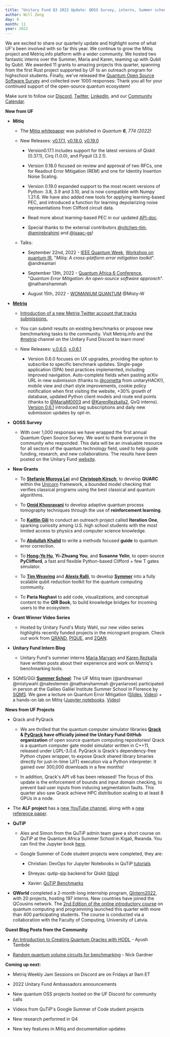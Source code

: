 ```yaml
---
title: "Unitary Fund Q3 2022 Update: QOSS Survey, interns, Summer school and 7 new projects!"
author: Will Zeng
day: 9
month: 11
year: 2022
---
```


We are excited to share our quarterly update and highlight some of what
UF's been involved with so far this year. We continue to grow the Mitiq
project and Metriq.info platform with a wider community. We hosted two
fantastic interns over the Summer, Maria and Karen, teaming up with
Qubit by Qubit. We awarded 11 grants to amazing projects this quarter,
spanning from the first Rust project supported by UF to an outreach
program for highschool students. Finally, we've released the [Quantum
Open Source Software
Survey](https://unitary.fund/posts/2022_survey_results.html) and
collected over 1000 responses: Thank you all for your continued support
of the open-source quantum ecosystem!

Make sure to follow our
[Discord](https://discord.com/invite/JqVGmpkP96),
[Twitter](https://twitter.com/unitaryfund), [LinkedIn](https://www.linkedin.com/company/unitary-fund/),
and our [Community
Calendar](https://calendar.google.com/calendar/u/0/embed?src=c_mgqdq6hj2isi4d6h467kfqvg60@group.calendar.google.com).

**New from UF**

-   **Mitiq**

    -   The [Mitiq whitepaper](https://quantum-journal.org/papers/q-2022-08-11-774/)
       was published in *Quantum **6**, 774 (2022)*

    -   New Releases:
       [v0.17.1](https://github.com/unitaryfund/mitiq/releases/tag/v0.17.1),
       [v0.18.0](https://github.com/unitaryfund/mitiq/releases/tag/v0.18.0),
       [v0.19.0](https://github.com/unitaryfund/mitiq/releases/tag/v0.19.0)

        -   Version0.17.1 includes support for the latest versions of
           Qiskit (0.37.1), Cirq (1.0.0), and Pyquil (3.2.1).

        -   Version 0.18.0 focused on review and approval of two RFCs,
           one for Readout Error Mitigation (REM) and one for
           Identity Insertion Noise Scaling.

        -   Version 0.19.0 expanded support to the most recent versions
           of Python: 3.8, 3.9 and 3.10, and is now compatible with
           Numpy 1.21.6. We have also added new tools for applying
           learning-based PEC, and introduced a function for learning
           depolarizing noise representations from Clifford circuit
           data.

        -   Read more about learning-based PEC in our updated
           [API-doc](https://mitiq.readthedocs.io/en/latest/apidoc.html#module-mitiq.pec.representations.biased_noise).

        -   Special thanks to the external contributors
           [\@yitchen-tim](https://github.com/yitchen-tim),
           [\@amirebrahimi](https://github.com/amirebrahimi) and
           [\@isaac-gs](https://github.com/isaac-gs)!

    -   Talks:

        -   September 22nd, 2022 - [IEEE Quantum
           Week](https://qce.quantum.ieee.org/2022/), [Workshop on
           quantum
           IR](https://qce.quantum.ieee.org/2022/workshops-program/#alexandermccaskey),
           \"*Mitiq: A cross-platform error mitigation toolkit*\".
           \@andreamari

        -   September 13th, 2022 - [Quantum Africa 6
           Conference](https://qa.eaifr.org/), \"*Quantum Error
           Mitigation: An open-source software approach*\".
           \@nathanshammah

        -   August 15th, 2022 - [WOMANIUM
           QUANTUM](https://www.youtube.com/watch?v=3LAHjmSuyO8&list=PL-VMs2BCTI_lklMMfY4iMdETT19rgZe5o)
           \@Misty-W

-   [**Metriq**](https://metriq.info/)

    -   [Introduction of a new Metriq Twitter account that tracks submissions.](https://twitter.com/MetriqInfo)

    -   You can submit results on existing benchmarks or propose new
       benchmarking tasks to the community. Visit Metriq.info and the
       [\#metriq](https://discord.com/channels/764231928676089909/818208195612639304)
       channel on the Unitary Fund Discord to learn more!

    -   New Releases:
       [v.0.6.0](https://github.com/unitaryfund/metriq-app/releases/tag/v0.6.0),
       [v.0.6.1](https://github.com/unitaryfund/metriq-app/releases/tag/v0.6.1)

        -   Version 0.6.0 focuses on UX upgrades, providing the option to
           subscribe to specific benchmark updates. Single-page
           application (SPA) best practices implemented, including
           improved navigation. Auto-complete fields when pasting
           arXiv URL in new submission (thanks to
           [\@cometta](https://github.com/cometta) from
           unitaryHACK!), mobile view and chart style improvements,
           cookie policy notification when first visiting the
           website, +30% growth of database, updated Python client
           models and route end points (thanks to
           [\@MariaM0003](https://github.com/MariaM0003) and
           [\@KarenRezkalla2](https://github.com/KarenRezkalla2), QxQ
           interns). [Version 0.6.1](https://twitter.com/MetriqInfo/status/1572212471074791425)
           introduced tag subscriptions and daily new submission
           updates by opt-in.

-   **QOSS Survey**

    -   With over 1,000 responses we have wrapped the first annual
       Quantum Open Source Survey. We want to thank everyone in the
       community who responded. This data will be an invaluable
       resource for all sectors of the quantum technology field, used
       to help guide funding, research, and new collaborations. The
       results have been posted on the Unitary Fund
       [website](https://unitary.fund/posts/2022_survey_results.html).

-   **New Grants**

    -   To [**Stefanie Muroya
       Lei**](https://twitter.com/SMuroyaLei) and [**Christoph
       Kirsch**](https://twitter.com/christophkirsch), to
       develop **QUARC** within the
       [Unicorn](https://github.com/cksystemsgroup/unicorn)
       framework, a bounded model checking that verifies classical
       programs using the best classical and quantum algorithms.

    -   To [**Omid
       Khosravani**](https://twitter.com/omidkhosravaniq) to
       develop adaptive quantum process tomography techniques through
       the use of **reinforcement learning**.

    -   To **[Kaitlin
       Gili](https://www.linkedin.com/in/kaitlin-gili/)** to
       conduct an outreach project called **Iteration One**, sparking
       curiosity among U.S. high school students with the most
       limited access to physics and computer science knowledge.

    -   To **[Abdullah
       Khalid](https://twitter.com/abdullahkhalids)** to write
       a methods focused **guide** to quantum error correction.

    -   To [**Hong-Ye Hu**](https://twitter.com/hongyehu1),
       **Yi-Zhuang You**, and **Susanne Yelin**, to open-source
       **PyClifford**, a fast and flexible Python-based Clifford +
       few T gates simulator.

    -   To [**Tim
       Weaving**](https://www.linkedin.com/in/tim-weaving-61b47912a/)
       and [**Alexis
       Ralli**](https://www.linkedin.com/in/alexis-ralli-293931b0/),
       to develop
       [**Symmer**](https://github.com/UCL-CCS/symmer) into a
       fully scalable qubit reduction toolkit for the quantum
       computing community.

    -   To **Paria Naghavi** to add code, visualizations, and conceptual
       content to the **QIR Book**, to build knowledge bridges for
       incoming users to the ecosystem.

-   **Grant Winner Video Series**

    -   Hosted by Unitary Fund's Misty Wahl, our new video series
       highlights recently funded projects in the microgrant program.
       Check out work from
       [QRAND](https://www.youtube.com/watch?v=LSOCHWSPvUc),
       [PIQUE](https://www.youtube.com/watch?v=wSFmtkS-AP8),
       and
       [2QAN](https://www.youtube.com/watch?v=izzyfFzwypA).

-   **Unitary Fund Intern Blog**

    -   Unitary Fund's summer interns [Maria
       Maryam](https://unitary.fund/posts/intern_maria_maryam_post.html)
       and [Karen
       Rezkalla](https://unitary.fund/posts/2022_karen_intern_post.html)
       have written posts about their experience and work on Metriq's
       benchmarking tools.

-   SQMS/GGI [**Summer
   School**](https://www.ggi.infn.it/showevent.pl?id=436): The
   UF Mitiq team (\@andreamari \@mistywahl \@natestemen
   \@nathanshammah \@ryanlarose) participated in person at the
   Galileo Galilei Institute Summer School in Florence by
   [SQMS](https://sqms.fnal.gov/). We gave a lecture on
   Quantum Error Mitigation
   ([Slides](https://www.ggi.infn.it/talkfiles/slides/slides6070.pdf),
   [Video](https://www.youtube.com/watch?v=57T29hewkok&list=PL1CFLtxeIrQoQFWjMgSAE_dkrCNT8pA6f&index=1)) +
   a hands-on lab on Mitiq ([Jupyter
   notebooks](https://www.ggi.infn.it/talkfiles/bonuses/bonus6073.zip).
   [Video](https://www.youtube.com/watch?v=rrDWm1dDdNk&list=PL1CFLtxeIrQoQFWjMgSAE_dkrCNT8pA6f&index=13))

**News from UF Projects**

-   Qrack and PyQrack

    -   We are thrilled that the quantum computer simulator libraries
       **[Qrack](https://github.com/unitaryfund/qrack/) &
       [PyQrack](https://github.com/unitaryfund/pyqrack/) have
       officially joined the Unitary Fund GitHub organization** of
       open source quantum computing repositories! Qrack is a quantum
       computer gate model simulator written in C++11, released under
       LGPL-3.0.d. PyQrack is Qrack's dependency-free Python ctypes
       wrapper, to expose Qrack shared library binaries directly for
       just-in-time (JIT) execution via a Python interpreter: It
       gained over 300,000 downloads in a few months!

    -   In addition, Qrack's API v8 has been released! The focus of this
       update is the enforcement of bounds and input domain checking,
       to prevent bad user inputs from inducing segmentation faults.
       This quarter also saw Qrack achieve HPC distribution scaling
       to at least 8 GPUs in a node.

-   The **ALF project** has a [new YouTube
   channel](https://gitpages.physik.uni-wuerzburg.de/ALF/ALF_Webpage/news/2022-08-02-youtube_channel/),
   along with a [new reference
   paper](https://gitpages.physik.uni-wuerzburg.de/ALF/ALF_Webpage/news/2022-08-30-new-alf-reference-paper/).

-   **QuTiP**
    -   Alex and Simon from the QuTiP admin team gave a short course on QuTiP at the Quantum Africa Summer School in Kigali, Rwanda. You can find the Jupyter book [here](https://hodgestar.github.io/qutip-asqsqis-2022/intro.html).

    -   Google Summer of Code student projects were completed,
       they are:

        -   Christian: DevOps for Jupyter Notebooks in QuTiP
            [tutorials](https://github.com/qutip/qutip-tutorials)

        -   Shreyas: qutip-qip backend for Qiskit
           ([blog](https://medium.com/@claretgrace0801/concluding-my-gsoc-22-project-c975d6612e5e))

        -   Xavier: [QuTiP
           Benchmarks](https://qutip.org/qutip-benchmark/add.html)

-   **QWorld** completed a 2-month long internship program,
   [QIntern2022](https://qworld.net/qintern-2022/), with 20
   projects, hosting 197 interns. New countries have joined the
   QCousins network. The [2nd Edition of the online introductory
   course](https://qworld.net/qcourse511-2/) on quantum
   computing and programming launched this quarter with more than 400
   participating students. The course is conducted via a
   collaboration with the Faculty of Computing, University of Latvia.

**Guest Blog Posts from the Community**

-   [An Introduction to Creating Quantum Oracles with
   HODL](https://unitary.fund/posts/2022_hodl.html) - Ayush
   Tambde

-   [Random quantum volume circuits for
   benchmarking](https://unitary.fund/posts/2022_quantum_volume_circuits.html) -
   Nick Gardner

**Coming up next:**

-   Metriq Weekly Jam Sessions on Discord are on Fridays at 9am ET

-   2022 Unitary Fund Ambassadors announcements

-   New quantum OSS projects hosted on the UF Discord for community
   calls

-   Videos from QuTiP's Google Summer of Code student projects

-   New research performed in Q4

-   New key features in Mitiq and documentation updates